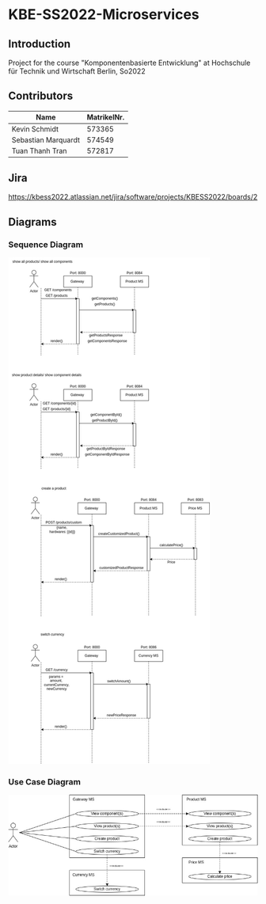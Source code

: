 # KBE-SS2022-Microservices

## Introduction

Project for the course "Komponentenbasierte Entwicklung" at Hochschule für Technik und Wirtschaft Berlin, So2022

## Contributors

|  Name  | MatrikelNr.
| ------ | ------ | 
| Kevin Schmidt | 573365 |
| Sebastian Marquardt | 574549 |
| Tuan Thanh Tran | 572817 |

## Jira
https://kbess2022.atlassian.net/jira/software/projects/KBESS2022/boards/2

## Diagrams
### Sequence Diagram
![Sequence Diagram](https://github.com/tuanthanh078/KBE-SS2022-Microservices/blob/main/diagrams/sequence.jpg?raw=true)
### Use Case Diagram
![Use Case Diagram](https://github.com/tuanthanh078/KBE-SS2022-Microservices/blob/main/diagrams/usecase.jpg?raw=true)
